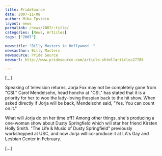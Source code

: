 ```yaml
---
title: PrideSource 
date: 2007-11-08
author: Mika Epstein
layout: news
permalink: /news/2007/:title/
categories: [News, Articles]
tags: ["2007"]

newstitle: "Billy Masters in Hollywood  "
newsauthor: Billy Masters  
newssource: Pride Source  
newsurl: http://www.pridesource.com/article.shtml?article=27785 

---
```

[...]

Speaking of television returns, Jorja Fox may not be completely gone from "CSI." Carol Mendelsohn, head honcho at "CSI," has stated that it is a priority for her to woo the lady-loving thespian back to the hit show. When asked directly if Jorja will be back, Mendelsohn said, "Yes. You can count on it."

What will Jorja do on her time off? Among other things, she's producing a one-woman show about Dusty Springfield which will star her friend Kirsten Holly Smith. "The Life & Music of Dusty Springfield" previously workshopped at USC, and now Jorja will co-produce it at LA's Gay and Lesbian Center in February.

[...]  
